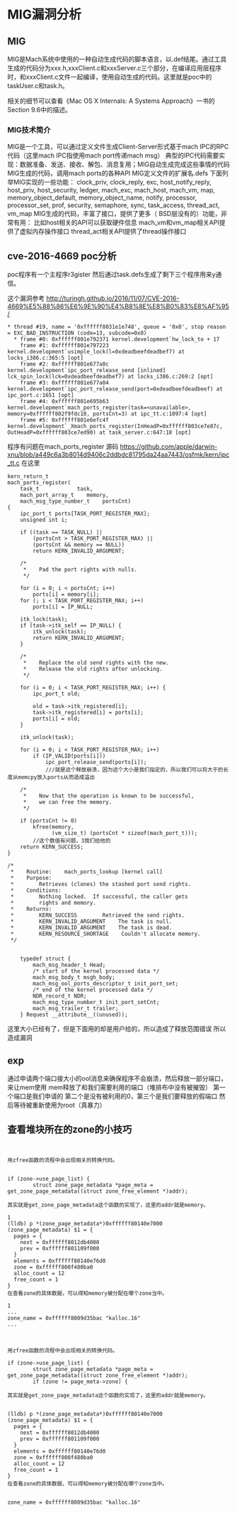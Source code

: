 # MIG漏洞分析
## MIG
MIG是Mach系统中使用的一种自动生成代码的脚本语言，以.def结尾。通过工具生成的代码分为xxx.h,xxxClient.c和xxxServer.c三个部分，在编译应用层程序时，和xxxClient.c文件一起编译，使用自动生成的代码。这里就是poc中的taskUser.c和task.h。

相关的细节可以查看《Mac OS X Internals: A Systems Approach》一书的Section 9.6中的描述。

### MIG技术简介
MIG是一个工具，可以通过定义文件生成Client-Server形式基于mach IPC的RPC代码（这里mach IPC指使用mach port传递mach msg）
典型的IPC代码需要实现：数据准备、发送、接收、解包、消息复用；MIG自动生成完成这些事情的代码
MIG生成的代码，调用mach ports的各种API
MIG定义文件的扩展名.defs
下面列举MIG实现的一些功能：
clock_priv, clock_reply, exc, host_notify_reply, host_priv, host_security, ledger, mach_exc, mach_host, mach_vm, map, memory_object_default, memory_object_name, notify, processor, processor_set, prof, security, semaphore, sync, task_access, thread_act, vm_map
MIG生成的代码，丰富了接口，提供了更多（ BSD层没有的）功能，非常有用：
比如host相关的API可以获取硬件信息
mach_vm和vm_map相关API提供了虚拟内存操作接口
thread_act相关API提供了thread操作接口
 

## cve-2016-4669 poc分析
poc程序有一个主程序r3gister
然后通过task.defs生成了剩下三个程序用来y通信。

这个漏洞参考
http://turingh.github.io/2016/11/07/CVE-2016-4669%E5%88%86%E6%9E%90%E4%B8%8E%E8%B0%83%E8%AF%95/
```
* thread #19, name = '0xffffff8031e1e748', queue = '0x0', stop reason = EXC_BAD_INSTRUCTION (code=13, subcode=0x0)
  * frame #0: 0xffffff801e792371 kernel.development`hw_lock_to + 17
    frame #1: 0xffffff801e797223 kernel.development`usimple_lock(l=0xdeadbeefdeadbef7) at locks_i386.c:365:5 [opt]
    frame #2: 0xffffff801e677a0c kernel.development`ipc_port_release_send [inlined] lck_spin_lock(lck=0xdeadbeefdeadbef7) at locks_i386.c:269:2 [opt]
    frame #3: 0xffffff801e677a04 kernel.development`ipc_port_release_send(port=0xdeadbeefdeadbeef) at ipc_port.c:1651 [opt]
    frame #4: 0xffffff801e695b63 kernel.development`mach_ports_register(task=<unavailable>, memory=0xffffff802f9fdc10, portsCnt=3) at ipc_tt.c:1097:4 [opt]
    frame #5: 0xffffff801e6efc4f kernel.development`_Xmach_ports_register(InHeadP=0xffffff803ce7e87c, OutHeadP=0xffffff803ce7ed90) at task_server.c:647:18 [opt]

```

程序有问题在mach_ports_register
源码
https://github.com/apple/darwin-xnu/blob/a449c6a3b8014d9406c2ddbdc81795da24aa7443/osfmk/kern/ipc_tt.c
在这里

```
kern_return_t
mach_ports_register(
    task_t            task,
    mach_port_array_t    memory,
    mach_msg_type_number_t    portsCnt)
{
    ipc_port_t ports[TASK_PORT_REGISTER_MAX];
    unsigned int i;

    if ((task == TASK_NULL) ||
        (portsCnt > TASK_PORT_REGISTER_MAX) ||
        (portsCnt && memory == NULL))
        return KERN_INVALID_ARGUMENT;

    /*
     *    Pad the port rights with nulls.
     */

    for (i = 0; i < portsCnt; i++)
        ports[i] = memory[i];
    for (; i < TASK_PORT_REGISTER_MAX; i++)
        ports[i] = IP_NULL;

    itk_lock(task);
    if (task->itk_self == IP_NULL) {
        itk_unlock(task);
        return KERN_INVALID_ARGUMENT;
    }

    /*
     *    Replace the old send rights with the new.
     *    Release the old rights after unlocking.
     */

    for (i = 0; i < TASK_PORT_REGISTER_MAX; i++) {
        ipc_port_t old;

        old = task->itk_registered[i];
        task->itk_registered[i] = ports[i];
        ports[i] = old;
    }

    itk_unlock(task);

    for (i = 0; i < TASK_PORT_REGISTER_MAX; i++)
        if (IP_VALID(ports[i]))
            ipc_port_release_send(ports[i]);
            ///就是这个释放崩溃，因为这个大小是我们指定的，所以我们可以将大于的长度从memcpy放入ports从而造成溢出

    /*
     *    Now that the operation is known to be successful,
     *    we can free the memory.
     */

    if (portsCnt != 0)
        kfree(memory,
              (vm_size_t) (portsCnt * sizeof(mach_port_t)));
        //这个数值有问题，3我们给他的
    return KERN_SUCCESS;
}

/*
 *    Routine:    mach_ports_lookup [kernel call]
 *    Purpose:
 *        Retrieves (clones) the stashed port send rights.
 *    Conditions:
 *        Nothing locked.  If successful, the caller gets
 *        rights and memory.
 *    Returns:
 *        KERN_SUCCESS        Retrieved the send rights.
 *        KERN_INVALID_ARGUMENT    The task is null.
 *        KERN_INVALID_ARGUMENT    The task is dead.
 *        KERN_RESOURCE_SHORTAGE    Couldn't allocate memory.
 */


```

```
    typedef struct {
        mach_msg_header_t Head;
        /* start of the kernel processed data */
        mach_msg_body_t msgh_body;
        mach_msg_ool_ports_descriptor_t init_port_set;
        /* end of the kernel processed data */
        NDR_record_t NDR;
        mach_msg_type_number_t init_port_setCnt;
        mach_msg_trailer_t trailer;
    } Request __attribute__((unused));
```
这里大小已经有了，但是下面用的却是用户给的，所以造成了释放范围错误
所以造成漏洞


## exp
通过申请两个端口接大小的ool消息来确保程序不会崩溃，然后释放一部分端口，来让mem使用
mem释放了和我们需要利用的端口（堆排布中没有被摧毁）
第一个端口是我们申请的
第二个是没有被利用的0，第三个是我们要释放的假端口
然后等待被重新使用为root（真暴力）

## 查看堆块所在的zone的小技巧

```


用zfree函数的流程中会出现相关的转换代码。


if (zone->use_page_list) {
        struct zone_page_metadata *page_meta = get_zone_page_metadata((struct zone_free_element *)addr);

其实就是get_zone_page_metadata这个函数的实现了，这里的addr就是memory。

1
(lldb) p *(zone_page_metadata*)0xffffff80140e7000
(zone_page_metadata) $1 = {
  pages = {
    next = 0xffffff8012db4000
    prev = 0xffffff801109f000
  }
  elements = 0xffffff80140e76d0
  zone = 0xffffff800f480ba0
  alloc_count = 12
  free_count = 1
}
在查看zone的具体数据，可以得知memory被分配在哪个zone当中。

1
...
zone_name = 0xffffff8009d35bac "kalloc.16"
...



用zfree函数的流程中会出现相关的转换代码。

if (zone->use_page_list) {
        struct zone_page_metadata *page_meta = get_zone_page_metadata((struct zone_free_element *)addr);
        if (zone != page_meta->zone) {

其实就是get_zone_page_metadata这个函数的实现了，这里的addr就是memory。


(lldb) p *(zone_page_metadata*)0xffffff80140e7000
(zone_page_metadata) $1 = {
  pages = {
    next = 0xffffff8012db4000
    prev = 0xffffff801109f000
  }
  elements = 0xffffff80140e76d0
  zone = 0xffffff800f480ba0
  alloc_count = 12
  free_count = 1
}
在查看zone的具体数据，可以得知memory被分配在哪个zone当中。


zone_name = 0xffffff8009d35bac "kalloc.16"

```
